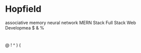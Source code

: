 # Hopfield
associative memory neural network
MERN Stack
 Full Stack Web Developmea
$
&
%
#
@
!
^
)
(
